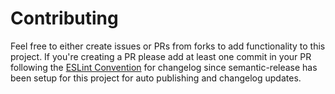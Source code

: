 # Contributing

Feel free to either create issues or PRs from forks to add functionality to this project. If you're creating a PR please add at least one commit in your PR following the [ESLint Convention](https://github.com/conventional-changelog/conventional-changelog/tree/master/packages/conventional-changelog-eslint#eslint-convention) for changelog since semantic-release has been setup for this project for auto publishing and changelog updates.
